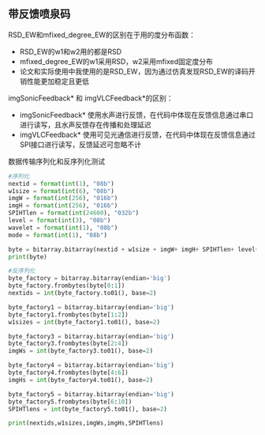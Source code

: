 ## 带反馈喷泉码
RSD_EW和mfixed_degree_EW的区别在于用的度分布函数：
- RSD_EW的w1和w2用的都是RSD
- mfixed_degree_EW的w1采用RSD，w2采用mfixed固定度分布
- 论文和实际使用中我使用的是RSD_EW，因为通过仿真发现RSD_EW的译码开销性能更加稳定且更低

imgSonicFeedback* 和 imgVLCFeedback*的区别：
- imgSonicFeedback* 使用水声进行反馈，在代码中体现在反馈信息通过串口进行读写，且水声反馈存在传播和处理延迟
- imgVLCFeedback* 使用可见光通信进行反馈，在代码中体现在反馈信息通过SPI接口进行读写，反馈延迟可忽略不计


数据传输序列化和反序列化测试
```py
#序列化
nextid = format(int(1), "08b")
w1size = format(int(6), "08b")
imgW = format(int(256), "016b")
imgH = format(int(256), "016b")
SPIHTlen = format(int(24600), "032b")
level = format(int(3), "08b")
wavelet = format(int(1), "08b")
mode = format(int(1), "08b")

byte = bitarray.bitarray(nextid + w1size + imgW+ imgH+ SPIHTlen+ level+ wavelet+ mode).tobytes()
print(byte)

#反序列化
byte_factory = bitarray.bitarray(endian='big')
byte_factory.frombytes(byte[0:1])
nextids = int(byte_factory.to01(), base=2)

byte_factory1 = bitarray.bitarray(endian='big')
byte_factory1.frombytes(byte[1:2])
w1sizes = int(byte_factory1.to01(), base=2)

byte_factory3 = bitarray.bitarray(endian='big')
byte_factory3.frombytes(byte[2:4])
imgWs = int(byte_factory3.to01(), base=2)

byte_factory4 = bitarray.bitarray(endian='big')
byte_factory4.frombytes(byte[4:6])
imgHs = int(byte_factory4.to01(), base=2)

byte_factory5 = bitarray.bitarray(endian='big')
byte_factory5.frombytes(byte[6:10])
SPIHTlens = int(byte_factory5.to01(), base=2)

print(nextids,w1sizes,imgWs,imgHs,SPIHTlens)
```
